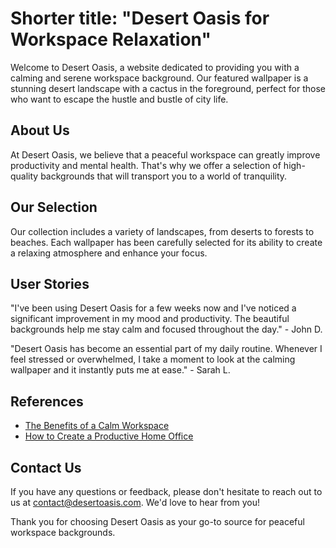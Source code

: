 <!--font:Poppins-->

# Shorter title: "Desert Oasis for Workspace Relaxation"

Welcome to Desert Oasis, a website dedicated to providing you with a calming and serene workspace background. Our featured wallpaper is a stunning desert landscape with a cactus in the foreground, perfect for those who want to escape the hustle and bustle of city life.

## About Us

At Desert Oasis, we believe that a peaceful workspace can greatly improve productivity and mental health. That's why we offer a selection of high-quality backgrounds that will transport you to a world of tranquility.

## Our Selection

Our collection includes a variety of landscapes, from deserts to forests to beaches. Each wallpaper has been carefully selected for its ability to create a relaxing atmosphere and enhance your focus. 

## User Stories

"I've been using Desert Oasis for a few weeks now and I've noticed a significant improvement in my mood and productivity. The beautiful backgrounds help me stay calm and focused throughout the day." - John D.

"Desert Oasis has become an essential part of my daily routine. Whenever I feel stressed or overwhelmed, I take a moment to look at the calming wallpaper and it instantly puts me at ease." - Sarah L.

## References

- [The Benefits of a Calm Workspace](#)
- [How to Create a Productive Home Office](#)

## Contact Us

If you have any questions or feedback, please don't hesitate to reach out to us at [contact@desertoasis.com](mailto:contact@desertoasis.com). We'd love to hear from you!

Thank you for choosing Desert Oasis as your go-to source for peaceful workspace backgrounds.

<!--

Write me content for website with wallpaper which alt text is:

"A desert landscape with a cactus in the foreground"

The name/title of the page should not be 1:1 copy of the alt text but rather a real content of the website which is using this wallpaper.

- Use markdown format 
- Start with heading
- Heading should be short and concise
- The content should look like a real website 
- The website should not be about the wallpaper, wallpaper is just a related background
- Heading should be contain work "wallpaper" or "background"
- Include real sections like references, contact, user stories, etc. use things relevant to the page purpose.
- Feel free to use structure like headings, bullets, numbering, blockquotes, paragraphs, horizontal lines, etc.
- You can use formatting like bold or _italic_
- You can include UTF-8 emojis
- Links should be only #hash anchors (and you can refer to the document itself)
- Do not include images


---


# Desert Oasis - A Relaxing Background for Your Workspace

Welcome to Desert Oasis, a website dedicated to providing you with a calming and serene workspace background. Our featured wallpaper is a stunning desert landscape with a cactus in the foreground, perfect for those who want to escape the hustle and bustle of city life.

## About Us

At Desert Oasis, we believe that a peaceful workspace can greatly improve productivity and mental health. That's why we offer a selection of high-quality backgrounds that will transport you to a world of tranquility.

## Our Selection

Our collection includes a variety of landscapes, from deserts to forests to beaches. Each wallpaper has been carefully selected for its ability to create a relaxing atmosphere and enhance your focus. 

## User Stories

"I've been using Desert Oasis for a few weeks now and I've noticed a significant improvement in my mood and productivity. The beautiful backgrounds help me stay calm and focused throughout the day." - John D.

"Desert Oasis has become an essential part of my daily routine. Whenever I feel stressed or overwhelmed, I take a moment to look at the calming wallpaper and it instantly puts me at ease." - Sarah L.

## References

- [The Benefits of a Calm Workspace](#)
- [How to Create a Productive Home Office](#)

## Contact Us

If you have any questions or feedback, please don't hesitate to reach out to us at [contact@desertoasis.com](mailto:contact@desertoasis.com). We'd love to hear from you!

Thank you for choosing Desert Oasis as your go-to source for peaceful workspace backgrounds.


---


Write me a Google font which is best fitting for the website.

Pick from the list:
- Poppins
- Alegreya
- Lobster
- Montserrat
- Creepster
- Great Vibes
- Inter
- Roboto
- Cabin
- Cormorant Garamond
- Dancing Script
- Barlow Condensed
- Playfair Display
- Lato
- Raleway
- Futura
- Exo 2
- Open Sans
- Cinzel Decorative
- IBM Plex Sans
- Orbitron
- Cinzel


Write just the font name nothing else.


---


Poppins

-->
